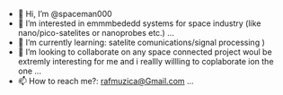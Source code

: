 - 👋 Hi, I’m @spaceman000
- 👀 I’m interested in emmmbededd systems for space industry (like nano/pico-satelites or nanoprobes etc.) ...
- 🌱 I’m currently learning: satelite comunications/signal processing )
- 💞️ I’m looking to collaborate on any space connected project woul be extremly interesting for me and i reallly willling to coplaborate ion the one ...
- 📫 How to reach me?: rafmuzica@Gmail.com  ...

<!---
spaceman000/spaceman000 is a ✨ special ✨ repository because its `README.md` (this file) appears on your GitHub profile.
You can click the Preview link to take a look at your changes.
--->

